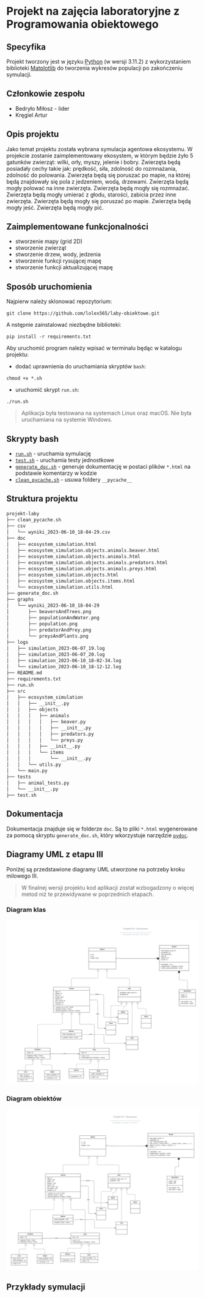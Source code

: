 # Projekt na zajęcia laboratoryjne z Programowania obiektowego

## Specyfika

Projekt tworzony jest w języku [Python](https://www.python.org/) (w wersji 3.11.2) z wykorzystaniem biblioteki [Matplotlib](https://matplotlib.org/) do tworzenia wykresów populacji po zakończeniu symulacji.

## Członkowie zespołu

- Bedryło Miłosz - lider
- Kręgiel Artur

## Opis projektu
Jako temat projektu została wybrana symulacja agentowa ekosystemu.
W projekcie zostanie zaimplementowany ekosystem, w którym będzie żyło 5 gatunków zwierząt: wilki, orły, myszy, jelenie i bobry.
Zwierzęta będą posiadały cechy takie jak: prędkość, siła, zdolność do rozmnażania, zdolność do polowania.
Zwierzęta będą się poruszać po mapie, na której będą znajdowały się pola z jedzeniem, wodą, drzewami.
Zwierzęta będą mogły polować na inne zwierzęta.
Zwierzęta będą mogły się rozmnażać.
Zwierzęta będą mogły umierać z głodu, starości, zabicia przez inne zwierzęta.
Zwierzęta będą mogły się poruszać po mapie.
Zwierzęta będą mogły jeść.
Zwierzęta będą mogły pić.

## Zaimplementowane funkcjonalności
- stworzenie mapy (grid 2D)
- stworzenie zwierząt
- stworzenie drzew, wody, jedzenia
- stworzenie funkcji rysującej mapę
- stworzenie funkcji aktualizującej mapę

## Sposób uruchomienia

Najpierw należy sklonować repozytorium:

```
git clone https://github.com/lolex565/laby-obiektowe.git
```

A nstępnie zainstalować niezbędne biblioteki:

```
pip install -r requirements.txt
```

Aby uruchomić program należy wpisać w terminalu będąc w katalogu projektu:

- dodać uprawnienia do uruchamiania skryptów `bash`:

```
chmod +x *.sh
```

- uruchomić skrypt `run.sh`:

```
./run.sh
```

> Aplikacja była testowana na systemach Linux oraz macOS. Nie była uruchamiana na systemie Windows.

## Skrypty bash

- [`run.sh`](run.sh) - uruchamia symulację
- [`test.sh`](test.sh) - uruchamia testy jednostkowe
- [`generate_doc.sh`](generate_doc.sh) - generuje dokumentację w postaci plików `*.html` na podstawie komentarzy w kodzie
- [`clean_pycache.sh`](clean_pycache.sh) - usuwa foldery `__pycache__`

## Struktura projektu

```
projekt-laby
├── clean_pycache.sh
├── csv
│   └── wyniki_2023-06-10_18-04-29.csv
├── doc
│   ├── ecosystem_simulation.html
│   ├── ecosystem_simulation.objects.animals.beaver.html
│   ├── ecosystem_simulation.objects.animals.html
│   ├── ecosystem_simulation.objects.animals.predators.html
│   ├── ecosystem_simulation.objects.animals.preys.html
│   ├── ecosystem_simulation.objects.html
│   ├── ecosystem_simulation.objects.items.html
│   └── ecosystem_simulation.utils.html
├── generate_doc.sh
├── graphs
│   └── wyniki_2023-06-10_18-04-29
│       ├── beaversAndTrees.png
│       ├── populationAndWater.png
│       ├── population.png
│       ├── predatorAndPrey.png
│       └── preysAndPlants.png
├── logs
│   ├── simulation_2023-06-07_19.log
│   ├── simulation_2023-06-07_20.log
│   ├── simulation_2023-06-10_18-02-34.log
│   └── simulation_2023-06-10_18-12-12.log
├── README.md
├── requirements.txt
├── run.sh
├── src
│   ├── ecosystem_simulation
│   │   ├── __init__.py
│   │   ├── objects
│   │   │   ├── animals
│   │   │   │   ├── beaver.py
│   │   │   │   ├── __init__.py
│   │   │   │   ├── predators.py
│   │   │   │   └── preys.py
│   │   │   ├── __init__.py
│   │   │   └── items
│   │   │       └── __init__.py
│   │   └── utils.py
│   └── main.py
├── tests
│   ├── animal_tests.py
│   └── __init__.py
├── test.sh
```

## Dokumentacja

Dokumentacja znajduje się w folderze `doc`. Są to pliki `*.html` wygenerowane za pomocą skryptu `generate_doc.sh`, który wkorzystuje narzędzie [`pydoc`](https://docs.python.org/3/library/pydoc.html).

## Diagramy UML z etapu III

Poniżej są przedstawione diagramy UML utworzone na potrzeby kroku milowego III.

> W finalnej wersji projektu kod aplikacji został wzbogadzony o więcej metod niż te przewidywane w poprzednich etapach.

### Diagram klas

![diagram klas](images/Projekt_PO_Ekosystem_klasy.png)

### Diagram obiektów

![diagram obiektów](images/Projekt_PO_Ekosystem_obiekty.png)


## Przykłady symulacji
